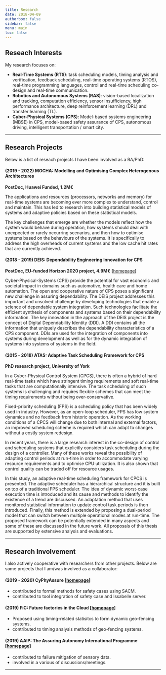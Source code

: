 ```yaml
---
title: Research
date: 2018-04-09
authorbox: false
sidebar: false
menu: main
toc: false
---
```


## Reseach Interests
My research focuses on:

- **Real-Time Systems (RTS)**: task scheduling models, timing analysis and verification, feedback scheduling, real-time operating systems (RTOS), real-time programming languages, control and real-time scheduling co-design and real-time communication.
- **Robotics and Autonomous Systems (RAS)**: vision-based localization and tracking, computation efficiency, sensor insufficiency, high performance architecture, deep reinforcement learning (DRL) and transfer learning (TL).
- **Cyber-Physical Systems (CPS)**: Model-based systems engineering (MBSE) in CPS, model-based safety assurance of CPS, autonomous driving, intelligent transportation / smart city.

---

## Research Projects

Below is a list of reseach projects I have been involved as a RA/PhD:

#### (2019 - 2022) MOCHA: Modelling and Optimising Complex Heterogenous Architectures

**PostDoc, Huawei Funded, 1.2M€**

The applications and resources (processors, networks and memory) for real-time systems are becoming ever more complex to understand, control and maintain. This has led to research into building statistical models of systems and adaptive policies based on these statistical models.

The key challenges that emerge are whether the models reflect how the system would behave during operation, how systems should deal with unexpected or rarely occurring scenarios, and then how to optimise systems based on the behaviours of the systems. It is specifically to address the high overheads of current systems and the low cache hit rates that are currently achieved.


#### (2018 - 2019) DEIS: Dependability Engineering Innovation for CPS

**PostDoc, EU-funded Horizon 2020 project, 4.9M€** \[[homepage](http://www.deis-project.eu/)\]

Cyber-Physical-Systems (CPS) provide the potential for vast economic and societal impact in domains such as automotive, health care and home automation. The open and cooperative nature of CPS poses a significant new challenge in assuring dependability. The DEIS project addresses this important and unsolved challenge by developing technologies that enable a science of dependable system integration. Such technologies facilitate the efficient synthesis of components and systems based on their dependability information. The key innovation in the approach of the DEIS project is the concept of Digital Dependability Identity (DDI). A DDI contains all the information that uniquely describes the dependability characteristics of a CPS component. DDIs are used for the integration of components into systems during development as well as for the dynamic integration of systems into systems of systems in the field.


#### (2015 - 2018) ATAS: Adaptive Task Scheduling Framework for CPS

**PhD research project, University of York**

In a Cyber-Physical Control System (CPCS), there is often a hybrid of hard real-time tasks which have stringent timing requirements and soft real-time tasks that are computationally intensive. The task scheduling of such systems is challenging and requires flexible schemes that can meet the timing requirements without being over-conservative.

Fixed-priority scheduling (FPS) is a scheduling policy that has been widely used in industry. However, as an open-loop scheduler, FPS has low system dynamics and no feedback from historic operation. As the working conditions of a CPCS will change due to both internal and external factors, an improved scheduling scheme is required which can adapt to changes without a costly system redesign.

In recent years, there is a large research interest in the co-design of control and scheduling systems that explicitly considers task scheduling during the design of a controller. Many of these works reveal the possibility of adapting control periods at run-time in order to accommodate varying resource requirements and to optimise CPU utilization. It is also shown that control quality can be traded off for resource usages.

In this study, an adaptive real-time scheduling framework for CPCS is presented. The adaptive scheduler has a hierarchical structure and it is built on top of a traditional FPS scheduler. The idea of dynamic worst-case execution time is introduced and its cause and methods to identify the existence of a trend are discussed. An adaptation method that uses monitored statistical information to update control task periods is then introduced. Finally, this method is extended by proposing a dual-period model that can switch between multiple operational modes at run-time. The proposed framework can be potentially extended in many aspects and some of these are discussed in the future work. All proposals of this thesis are supported by extensive analysis and evaluations.


---

## Research Involvement
I also actively cooperative with researchers from other projects. Below are some projects that I am/was involved as a collaborator:

#### (2019 - 2020) CyPhyAssure \[[homepage](https://www.cs.york.ac.uk/circus/CyPhyAssure/)\]

- contributed to formal methods for safety cases using SACM.
- contributed to tool integration of safety case and Issabelle server.

#### (2019) FiC: Future factories in the Cloud \[[homepage](https://research.chalmers.se/en/project/7231)\]

- Proposed using timing-related statisitcs to form dynamic geo-fencing systems.
- contributed to timing analysis methods of geo-fencing systems.

#### (2019) AAIP: The Assuring Autonomy International Programme \[[homepage](https://www.york.ac.uk/assuring-autonomy/)\]

- contributed to failure mitigation of sensory data.
- involved in a various of discussions/meetings.

---
